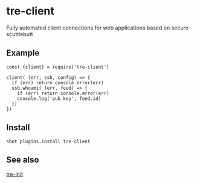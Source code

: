 # tre-client

Fully automated client connections for web applications based on secure-scuttlebutt

## Example

```
const {client} = require('tre-client')

client( (err, ssb, config) => {
  if (err) return console.error(err)
  ssb.whoami( (err, feed) => {
    if (err) return console.error(err)
    console.log('pub key', feed.id) 
  }) 
})
```

## Install

```
sbot plugins.install tre-client
```

## See also

[tre-init](https://github.com/regular/tre-init)
